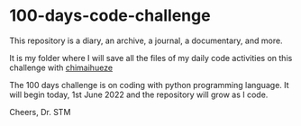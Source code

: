 # 100-days-code-challenge
This repository is a diary, an archive, a journal, a documentary, and more.

It is my folder where I will save all the files of my daily code activities on this challenge with [chimaihueze](github.com/chimaihueze)

The 100 days challenge is on coding with python programming language.
It will begin today, 1st June 2022 and the repository will grow as I code.

Cheers,
Dr. STM
